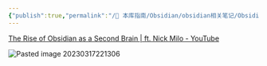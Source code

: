 ```yaml
---
{"publish":true,"permalink":"/🧰 本库指南/Obsidian/obsidian相关笔记/Obsidian做为大二大脑工具的评分.md","created":"2025-04-04T01:03:31.533+08:00","modified":"2025-07-07T17:02:17.988+08:00","published":"2025-07-07T17:02:17.988+08:00","cssclasses":""}
---
```



[The Rise of Obsidian as a Second Brain | ft. Nick Milo - YouTube](https://www.youtube.com/watch?v=nz99I7apNLI)

![Pasted image 20230317221306](https://pub-pic.oldwinter.top/2025/06/a8f18559fb799bc5447ba1ab9a1c3c68.png)